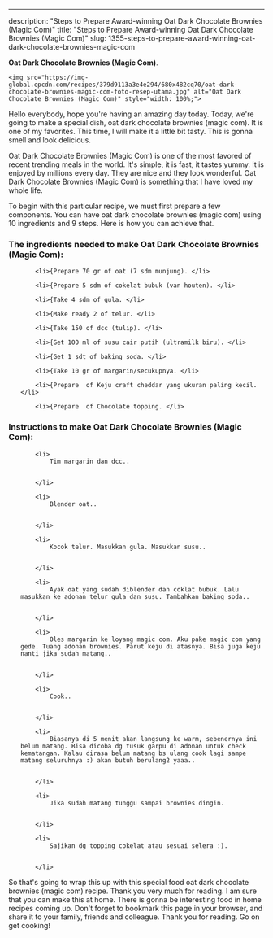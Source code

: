 ---
description: "Steps to Prepare Award-winning Oat Dark Chocolate Brownies (Magic Com)"
title: "Steps to Prepare Award-winning Oat Dark Chocolate Brownies (Magic Com)"
slug: 1355-steps-to-prepare-award-winning-oat-dark-chocolate-brownies-magic-com

<p>
	<strong>Oat Dark Chocolate Brownies (Magic Com)</strong>. 
	
</p>
<p>
	
	<img src="https://img-global.cpcdn.com/recipes/379d9113a3e4e294/680x482cq70/oat-dark-chocolate-brownies-magic-com-foto-resep-utama.jpg" alt="Oat Dark Chocolate Brownies (Magic Com)" style="width: 100%;">
	
	
</p>
<p>
	Hello everybody, hope you're having an amazing day today. Today, we're going to make a special dish, oat dark chocolate brownies (magic com). It is one of my favorites. This time, I will make it a little bit tasty. This is gonna smell and look delicious.
</p>
	
<p>
	
</p>
<p>
	Oat Dark Chocolate Brownies (Magic Com) is one of the most favored of recent trending meals in the world. It's simple, it is fast, it tastes yummy. It is enjoyed by millions every day. They are nice and they look wonderful. Oat Dark Chocolate Brownies (Magic Com) is something that I have loved my whole life.
</p>

<p>
To begin with this particular recipe, we must first prepare a few components. You can have oat dark chocolate brownies (magic com) using 10 ingredients and 9 steps. Here is how you can achieve that.
</p>

<h3>The ingredients needed to make Oat Dark Chocolate Brownies (Magic Com):</h3>

<ol>
	
		<li>{Prepare 70 gr of oat (7 sdm munjung). </li>
	
		<li>{Prepare 5 sdm of cokelat bubuk (van houten). </li>
	
		<li>{Take 4 sdm of gula. </li>
	
		<li>{Make ready 2 of telur. </li>
	
		<li>{Take 150 of dcc (tulip). </li>
	
		<li>{Get 100 ml of susu cair putih (ultramilk biru). </li>
	
		<li>{Get 1 sdt of baking soda. </li>
	
		<li>{Take 10 gr of margarin/secukupnya. </li>
	
		<li>{Prepare  of Keju craft cheddar yang ukuran paling kecil. </li>
	
		<li>{Prepare  of Chocolate topping. </li>
	
</ol>
<p>
	
</p>

<h3>Instructions to make Oat Dark Chocolate Brownies (Magic Com):</h3>

<ol>
	
		<li>
			Tim margarin dan dcc..
			
			
		</li>
	
		<li>
			Blender oat..
			
			
		</li>
	
		<li>
			Kocok telur. Masukkan gula. Masukkan susu..
			
			
		</li>
	
		<li>
			Ayak oat yang sudah diblender dan coklat bubuk. Lalu masukkan ke adonan telur gula dan susu. Tambahkan baking soda..
			
			
		</li>
	
		<li>
			Oles margarin ke loyang magic com. Aku pake magic com yang gede. Tuang adonan brownies. Parut keju di atasnya. Bisa juga keju nanti jika sudah matang..
			
			
		</li>
	
		<li>
			Cook..
			
			
		</li>
	
		<li>
			Biasanya di 5 menit akan langsung ke warm, sebenernya ini belum matang. Bisa dicoba dg tusuk garpu di adonan untuk check kematangan. Kalau dirasa belum matang bs ulang cook lagi sampe matang seluruhnya :) akan butuh berulang2 yaaa..
			
			
		</li>
	
		<li>
			Jika sudah matang tunggu sampai brownies dingin.
			
			
		</li>
	
		<li>
			Sajikan dg topping cokelat atau sesuai selera :).
			
			
		</li>
	
</ol>

<p>
	
</p>

<p>
	So that's going to wrap this up with this special food oat dark chocolate brownies (magic com) recipe. Thank you very much for reading. I am sure that you can make this at home. There is gonna be interesting food in home recipes coming up. Don't forget to bookmark this page in your browser, and share it to your family, friends and colleague. Thank you for reading. Go on get cooking!
</p>
